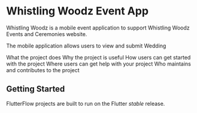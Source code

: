 # Whistling Woodz Event App

Whistling Woodz is a mobile event application to support Whistling Woodz Events and Ceremonies website.

The mobile application allows users to view and submit Wedding 

What the project does
Why the project is useful
How users can get started with the project
Where users can get help with your project
Who maintains and contributes to the project

## Getting Started

FlutterFlow projects are built to run on the Flutter _stable_ release.
